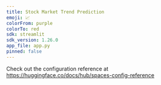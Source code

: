 ```yaml
---
title: Stock Market Trend Prediction
emoji: 📈
colorFrom: purple
colorTo: red
sdk: streamlit
sdk_version: 1.26.0
app_file: app.py
pinned: false
---
```


Check out the configuration reference at https://huggingface.co/docs/hub/spaces-config-reference
